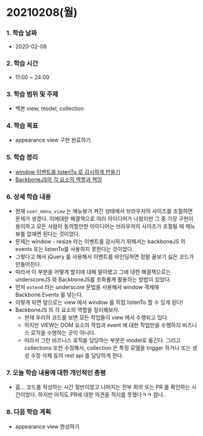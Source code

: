 # 20210208\(월\)

### 1. 학습 날짜

* 2020-02-08

### 2. 학습 시간

* 11:00 ~ 24:00

### 3. 학습 범위 및 주제

* 백본 view, model, collection

### 4. 학습 목표

* appearance view 구현 완료하기

### 5. 학습 정리

* [window 이벤트를 listenTo 로 감시하게 만들기](https://simian114.gitbook.io/blog/undefined/backbonejs/window-listento)
* [BackboneJS의 각 요소의 역할과 책임](https://simian114.gitbook.io/blog/undefined/backbonejs/backbonejs)

### 6. 상세 학습 내용

* 현재 `user_menu_view` 는 메뉴뷰가 켜진 상태에서 브라우저의 사이즈를 조절하면 문제가 생겼다. 이에대한 해결책으로 여러 아이디어가 나왔지만 그 중 가장 구현이 용이하고 모든 사람이 동의할만한 아이디어는 브라우저의 사이즈가 조절될 때 메뉴뷰를 없애면 된다는 것이었다.
* 문제는 window - resize 라는 이벤트를 감시하기 위해서는 backboneJS 의 events 또는 listenTo를 사용하지 못한다는 것이었다.
* 그렇다고 해서 jQuery 를 사용해서 이벤트를 바인딩하면 정말 꼴보기 싫은 코드가 만들어진다.
* 따라서 이 부분을 어떻게 할지에 대해 알아봤고 그에 대한 해결책으로는 underscoreJS 와 BackboneJS를 조화롭게 활용하는 방법이 있었다.
* 먼저 `extend` 라는 underscore 문법을 사용해서 window 객체에 Backbone.Events 를 넣는다.
* 이렇게 되면 앞으로는 view 에서 window 를 직접 listenTo 할 수 있게 된다!
* BackboneJS 의 각 요소의 역할을 정리해보자.
  * 현재 우리의 코드를 보면 모든 작업들이 view 에서 수행되고 있다.
  * 하지만 VIEW는 DOM 요소의 작업과 event 에 대한 작업만을 수행하지 비즈니스 로직을 수행하는 곳이 아니다.
  * 따라서 그런 비즈니스 로직을 담당하는 부분은 model로 옮긴다. 그리고 collections 또한 수정해서, collection 은 특정 모델을 trigger 하거나 또는 생성 수정 삭제 등의 rest api 를 담당하게 한다.

### 7. 오늘 학습 내용에 대한 개인적인 총평

* 흠... 코드를 작성하는 시간 절반이었고 나머지는 전부 회의 또는 PR 를 확인하는 시간이었다. 하지만 아직도 PR에 대한 의견을 적지를 못했다ㅋㅋ 참나..

### 8. 다음 학습 계획

* appearance view 완성하기

